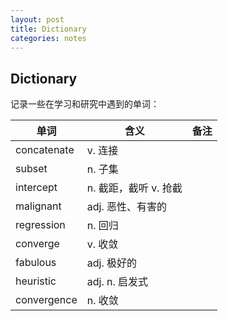 ```yaml
---
layout: post
title: Dictionary
categories: notes
---
```


## Dictionary

记录一些在学习和研究中遇到的单词：

| 单词        | 含义                  | 备注 |
| ----------- | --------------------- | ---- |
| concatenate | v. 连接               |      |
| subset      | n. 子集               |      |
| intercept   | n. 截距，截听 v. 抢截 |      |
| malignant   | adj. 恶性、有害的     |      |
| regression  | n. 回归               |      |
| converge    | v. 收敛               |      |
| fabulous    | adj. 极好的           |      |
| heuristic   | adj. n. 启发式        |      |
| convergence | n. 收敛               |      |

